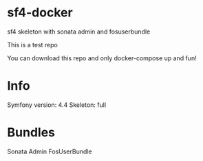 # sf4-docker
sf4 skeleton with sonata admin and fosuserbundle

This is a test repo

You can download this repo and only docker-compose up and fun!

# Info 

Symfony version: 4.4
Skeleton: full

# Bundles

Sonata Admin
FosUserBundle
